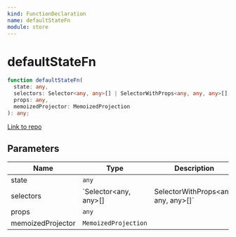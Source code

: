 ```yaml
---
kind: FunctionDeclaration
name: defaultStateFn
module: store
---
```


# defaultStateFn

```ts
function defaultStateFn(
  state: any,
  selectors: Selector<any, any>[] | SelectorWithProps<any, any, any>[],
  props: any,
  memoizedProjector: MemoizedProjection
): any;
```

[Link to repo](https://github.com/ngrx/platform/blob/master/modules/store/src/selector.ts#L515-L530)

## Parameters

| Name              | Type                  | Description                         |
| ----------------- | --------------------- | ----------------------------------- |
| state             | `any`                 |                                     |
| selectors         | `Selector<any, any>[] | SelectorWithProps<any, any, any>[]` |  |
| props             | `any`                 |                                     |
| memoizedProjector | `MemoizedProjection`  |                                     |
